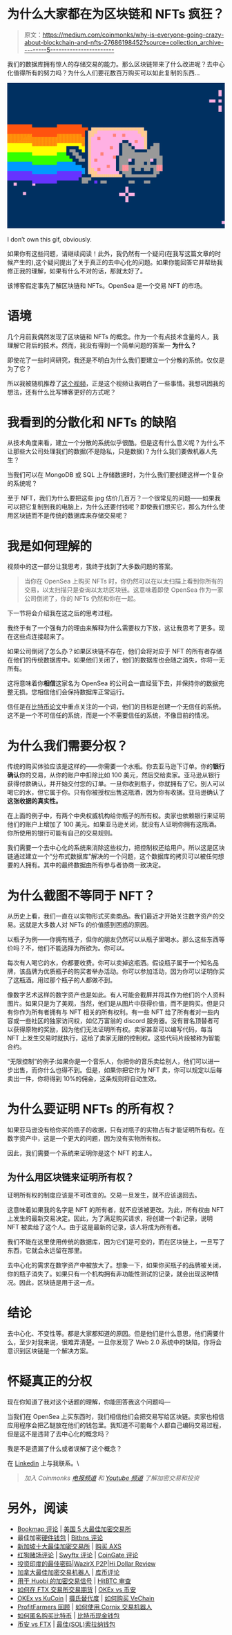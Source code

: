 # 为什么大家都在为区块链和 NFTs 疯狂？

> 原文：<https://medium.com/coinmonks/why-is-everyone-going-crazy-about-blockchain-and-nfts-27686198452?source=collection_archive---------5----------------------->

我们的数据库拥有惊人的存储交易的能力。那么区块链带来了什么改进呢？去中心化值得所有的努力吗？为什么人们要花数百万购买可以如此复制的东西…

![](img/568c59185ded0849f841829ba8441ed5.png)

I don’t own this gif, obviously.

如果你有这些问题，请继续阅读！此外，我仍然有一个疑问(在我写这篇文章的时候产生的),这个疑问提出了关于真正的去中心化的问题。如果你能回答它并帮助我修正我的理解，如果有什么不对的话，那就太好了。

该博客假定事先了解区块链和 NFTs。OpenSea 是一个交易 NFT 的市场。

# 语境

几个月前我偶然发现了区块链和 NFTs 的概念。作为一个有点技术含量的人，我理解它背后的技术。然而，我没有得到一个简单问题的答案— **为什么？**

即使花了一些时间研究，我还是不明白为什么我们要建立一个分散的系统。仅仅是为了它？

所以我被随机推荐了[这个视频](https://youtu.be/peUF5SyBXJE?t=1647)，正是这个视频让我明白了一些事情。我想巩固我的想法，还有什么比写博客更好的方式呢？

# 我看到的分散化和 NFTs 的缺陷

从技术角度来看，建立一个分散的系统似乎很酷。但是这有什么意义呢？为什么不让那些大公司处理我们的数据(不是隐私，只是数据)？为什么我们要做机器人先生？

当我们可以在 MongoDB 或 SQL 上存储数据时，为什么我们要创建这样一个复杂的系统呢？

至于 NFT，我们为什么要把这些 jpg 估价几百万？一个很常见的问题——如果我可以把它复制到我的电脑上，为什么还要付钱呢？即使我们想买它，那么为什么使用区块链而不是传统的数据库来存储交易呢？

# 我是如何理解的

视频中的这一部分让我思考，我终于找到了大多数问题的答案。

> 当你在 OpenSea 上购买 NFTs 时，你仍然可以在以太扫描上看到你所有的交易，以太扫描只是查询以太坊区块链。这意味着即使 OpenSea 作为一家公司倒闭了，你的 NFTs 仍然和你在一起。

下一节将会介绍我在这之后的思考过程。

我终于有了一个强有力的理由来解释为什么需要权力下放，这让我思考了更多。现在这些点连接起来了。

如果公司倒闭了怎么办？如果区块链不存在，他们会将对应于 NFT 的所有者存储在他们的传统数据库中。如果他们关闭了，他们的数据库也会随之消失，你将一无所有。

这将意味着你**相信**这家名为 OpenSea 的公司会一直经营下去，并保持你的数据完整无损。您相信他们会保持数据库正常运行。

信任是在[比特币论文](https://bitcoin.org/bitcoin.pdf)中重点关注的一个词，他们的目标是创建一个无信任的系统。这不是一个不可信任的系统，而是一个不需要信任的系统，不像目前的情况。

# 为什么我们需要分权？

传统的购买体验应该是这样的——你需要一个水瓶。你去亚马逊下订单。你的**银行确认**你的交易，从你的账户中扣除比如 100 美元，然后交给卖家。亚马逊从银行获得付款确认，并开始交付您的订单。一旦你收到瓶子，你就拥有了它。别人可以喝它的水，但它属于你。只有你被授权出售这瓶酒，因为你有收据。亚马逊确认了**这张收据的真实性。**

在上面的例子中，有两个中央权威机构给你瓶子的所有权。卖家也依赖银行来证明他们的账户上增加了 100 美元。如果亚马逊关闭，就没有人证明你拥有这瓶酒。你所使用的银行可能有自己的交易规则。

我们需要一个去中心化的系统来消除这些权力，把控制权还给用户。所以这是区块链通过建立一个“分布式数据库”解决的一个问题，这个数据库的拷贝可以被任何想要的人拥有。其中的最终数据由所有参与者协商一致决定。

# 为什么截图不等同于 NFT？

从历史上看，我们一直在以实物形式买卖商品。我们最近才开始关注数字资产的交易。这就是大多数人对 NFTs 的价值感到困惑的原因。

以瓶子为例——你拥有瓶子，但你的朋友仍然可以从瓶子里喝水。那么这些东西等价吗？不，他们不能选择为所欲为。你可以。

每次有人喝它的水，你都要收费。你可以卖掉这瓶酒。假设瓶子属于一个知名品牌，该品牌为优质瓶子的购买者举办活动。你可以参加活动，因为你可以证明你买了这瓶酒。用过那个瓶子的人都做不到。

像数字艺术这样的数字资产也是如此。有人可能会截屏并将其作为他们的个人资料图片。如果只是为了美观，当然，他们是从图片中获得价值，而不是购买。但是只有你作为所有者拥有与 NFT 相关的所有权利。有一些 NFT 给了所有者对一些内容或一些社区的独家访问权，如亿万富翁的 discord 服务器。没有冒名顶替者可以获得原物的奖励，因为他们无法证明所有权。卖家甚至可以编写代码，每当 NFT 上发生交易时就执行，这给了卖家无限的控制权。这些代码片段被称为智能合约。

“无限控制”的例子:如果你是一个音乐人，你把你的音乐卖给别人，他们可以进一步出售，而你什么也得不到。但是，如果你把它作为 NFT 卖，你可以规定以后每卖出一件，你将得到 10%的佣金，这条规则将自动生效。

# 为什么要证明 NFTs 的所有权？

如果亚马逊没有给你买的瓶子的收据，只有对瓶子的实物占有才能证明所有权。在数字资产中，这是一个更大的问题，因为没有实物所有权。

因此，我们需要一个系统来证明你是这个 NFT 的主人。

## 为什么用区块链来证明所有权？

证明所有权的制度应该是不可改变的。交易一旦发生，就不应该退回去。

这意味着如果我的名字是 NFT 的所有者，就不应该被更改。为此，所有权由 NFT 上发生的最新交易决定。因此，为了满足购买请求，将创建一个新记录，说明 NFT 被卖给了这个人。由于这是最新的记录，该人将成为所有者。

我们不能在这里使用传统的数据库，因为它们是可变的，而在区块链上，一旦写了东西，它就会永远留在那里。

去中心化的需求在数字资产中被放大了。想象一下，如果你买瓶子的品牌被关闭，你的瓶子消失了。如果只有一个机构拥有非功能性测试的记录，就会出现这种情况。因此，区块链是用于这一点。

# 结论

去中心化、不变性等。都是大家都知道的原因。但是他们是什么意思，他们需要什么，至少对我来说，很难弄清楚。一旦你发现了 Web 2.0 系统中的缺陷，你将会意识到区块链是一个解决方案。

# 怀疑真正的分权

现在你知道了我对这个话题的理解，你能回答我这个问题吗—

当我们在 OpenSea 上买东西时，我们相信他们会把交易写给区块链。卖家也相信应用程序会把乙醚放在他们的钱包里。我知道不可能每个人都自己编码交易过程，但是这不是违背了去中心化的概念吗？

我是不是遗漏了什么或者误解了这个概念？

在 [Linkedin](https://www.linkedin.com/in/aditya-rana-swe/) 上与我联系。\

> *加入 Coinmonks* [*电报频道*](https://t.me/coincodecap) *和* [*Youtube 频道*](https://www.youtube.com/c/coinmonks/videos) *了解加密交易和投资*

# 另外，阅读

*   [Bookmap 评论](https://coincodecap.com/bookmap-review-2021-best-trading-software) | [美国 5 大最佳加密交易所](https://coincodecap.com/crypto-exchange-usa)
*   最佳加密[硬件钱包](/coinmonks/hardware-wallets-dfa1211730c6) | [Bitbns 评论](/coinmonks/bitbns-review-38256a07e161)
*   [新加坡十大最佳加密交易所](https://coincodecap.com/crypto-exchange-in-singapore) | [购买 AXS](https://coincodecap.com/buy-axs-token)
*   [红狗赌场评论](https://coincodecap.com/red-dog-casino-review) | [Swyftx 评论](https://coincodecap.com/swyftx-review) | [CoinGate 评论](https://coincodecap.com/coingate-review)
*   [投资印度的最佳密码](https://coincodecap.com/best-crypto-to-invest-in-india-in-2021)|[WazirX P2P](https://coincodecap.com/wazirx-p2p)|[Hi Dollar Review](https://coincodecap.com/hi-dollar-review)
*   [加拿大最佳加密交易机器人](https://coincodecap.com/5-best-crypto-trading-bots-in-canada) | [库币评论](https://coincodecap.com/kucoin-review)
*   [用于 Huobi 的加密交易信号](https://coincodecap.com/huobi-crypto-trading-signals) | [HitBTC 审查](/coinmonks/hitbtc-review-c5143c5d53c2)
*   [如何在 FTX 交易所交易期货](https://coincodecap.com/ftx-futures-trading) | [OKEx vs 币安](https://coincodecap.com/okex-vs-binance)
*   [OKEx vs KuCoin](https://coincodecap.com/okex-kucoin) | [摄氏替代度](https://coincodecap.com/celsius-alternatives) | [如何购买 VeChain](https://coincodecap.com/buy-vechain)
*   [ProfitFarmers 回顾](https://coincodecap.com/profitfarmers-review) | [如何使用 Cornix 交易机器人](https://coincodecap.com/cornix-trading-bot)
*   [如何匿名购买比特币](https://coincodecap.com/buy-bitcoin-anonymously) | [比特币现金钱包](https://coincodecap.com/bitcoin-cash-wallets)
*   [币安 vs FTX](https://coincodecap.com/binance-vs-ftx) | [最佳(SOL)索拉纳钱包](https://coincodecap.com/solana-wallets)
